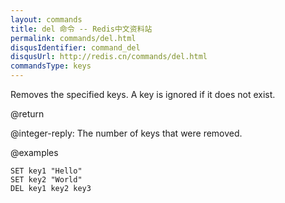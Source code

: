 ```yaml
---
layout: commands
title: del 命令 -- Redis中文资料站
permalink: commands/del.html
disqusIdentifier: command_del
disqusUrl: http://redis.cn/commands/del.html
commandsType: keys
---
```


Removes the specified keys.
A key is ignored if it does not exist.

@return

@integer-reply: The number of keys that were removed.

@examples

```cli
SET key1 "Hello"
SET key2 "World"
DEL key1 key2 key3
```
